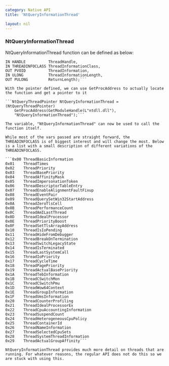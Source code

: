```yaml
---
category: Native API
title: 'NtQueryInformationThread'

layout: nil
---
```


### NtQueryInformationThread

NtQueryInformationThread function can be defined as below:

```typedef NTSTATUS(WINAPI *NtQueryThreadPointer)(
IN HANDLE          ThreadHandle,
IN THREADINFOCLASS ThreadInformationClass,
OUT PVOID          ThreadInformation,
IN ULONG           ThreadInformationLength,
OUT PULONG         ReturnLength);```

With the pointer defined, we can use GetProcAddress to actually locate the function and get a pointer to it

```NtQueryThreadPointer NtQueryInformationThread = (NtQueryThreadPointer)
	GetProcAddress(GetModuleHandle(L"ntdll.dll"), 
	"NtQueryInformationThread");```

The variable, "NtQueryInformationThread" can now be used to call the function itself.

While most of the vars passed are straight forward, the THREADINFOCLASS is of biggest interest and will change the most. Below is a list with a small description of different variations of the THREADINFOCLASS.

```0x00	ThreadBasicInformation
0x01 	ThreadTimes
0x02 	ThreadPriority 
0x03 	ThreadBasePriority 
0x04 	ThreadAffinityMask
0x05 	ThreadImpersonationToken
0x06 	ThreadDescriptorTableEntry 
0x07 	ThreadEnableAlignmentFaultFixup 
0x08 	ThreadEventPair 
0x09 	ThreadQuerySetWin32StartAddress
0x0A 	ThreadZeroTlsCell
0x0B 	ThreadPerformanceCount 
0x0C 	ThreadAmILastThread 
0x0D 	ThreadIdealProcessor 
0x0E 	ThreadPriorityBoost 
0x0F 	ThreadSetTlsArrayAddress 
0x10 	ThreadIsIoPending
0x11 	ThreadHideFromDebugger
0x12 	ThreadBreakOnTermination
0x13 	ThreadSwitchLegacyState
0x14 	ThreadIsTerminated 
0x15 	ThreadLastSystemCall
0x16 	ThreadIoPriority 
0x17 	ThreadCycleTime 
0x18 	ThreadPagePriority
0x19 	ThreadActualBasePriority 
0x1A 	ThreadTebInformation
0x1B 	ThreadCSwitchMon 
0x1C 	ThreadCSwitchPmu 
0x1D 	ThreadWow64Context 
0x1E 	ThreadGroupInformation 
0x1F 	ThreadUmsInformation 
0x20 	ThreadCounterProfiling
0x21 	ThreadIdealProcessorEx
0x22 	ThreadCpuAccountingInformation
0x23 	ThreadSuspendCount
0x24 	ThreadHeterogeneousCpuPolicy 
0x25 	ThreadContainerId 
0x26 	ThreadNameInformation 
0x27 	ThreadSelectedCpuSets 
0x28 	ThreadSystemThreadInformation 
0x29 	ThreadActualGroupAffinity```

NtQueryInformationThread provides much more detail on threads that are running. For whatever reasons, the regular API does not do this so we are stuck with using this.